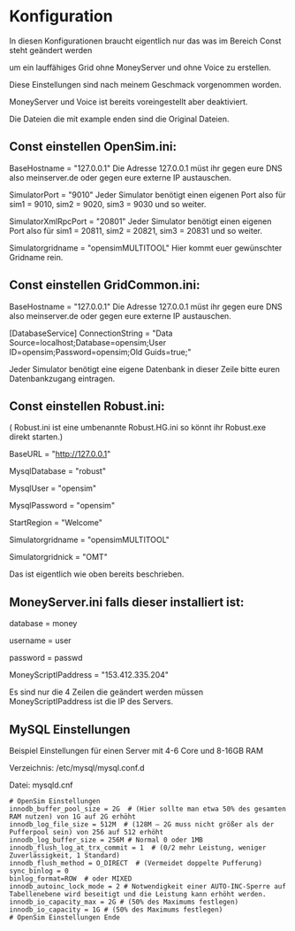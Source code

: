 # Konfiguration
In diesen Konfigurationen braucht eigentlich nur das was im Bereich Const steht geändert werden 

um ein lauffähiges Grid ohne MoneyServer und ohne Voice zu erstellen.

Diese Einstellungen sind nach meinem Geschmack vorgenommen worden.

MoneyServer und Voice ist bereits voreingestellt aber deaktiviert.

Die Dateien die mit example enden sind die Original Dateien.

## Const einstellen OpenSim.ini:
BaseHostname = "127.0.0.1" Die Adresse 127.0.0.1 müst ihr gegen eure DNS also meinserver.de oder gegen eure externe IP austauschen.

SimulatorPort = "9010"  Jeder Simulator benötigt einen eigenen Port also für sim1 = 9010, sim2 = 9020, sim3 = 9030 und so weiter.

SimulatorXmlRpcPort = "20801" Jeder Simulator benötigt einen eigenen Port also für sim1 = 20811, sim2 = 20821, sim3 = 20831 und so weiter.

Simulatorgridname = "opensimMULTITOOL"  Hier kommt euer gewünschter Gridname rein.

## Const einstellen GridCommon.ini:

BaseHostname = "127.0.0.1" Die Adresse 127.0.0.1 müst ihr gegen eure DNS also meinserver.de oder gegen eure externe IP austauschen.

[DatabaseService] 
ConnectionString = "Data Source=localhost;Database=opensim;User ID=opensim;Password=opensim;Old Guids=true;"  

Jeder Simulator benötigt eine eigene Datenbank in dieser Zeile  bitte euren Datenbankzugang eintragen.

## Const einstellen Robust.ini:
( Robust.ini ist eine umbenannte Robust.HG.ini so könnt ihr Robust.exe direkt starten.)

BaseURL = "http://127.0.0.1"

MysqlDatabase = "robust"

MysqlUser = "opensim"

MysqlPassword = "opensim"

StartRegion = "Welcome"

Simulatorgridname = "opensimMULTITOOL"

Simulatorgridnick = "OMT"

Das ist eigentlich wie oben bereits beschrieben.

## MoneyServer.ini falls dieser installiert ist:

database = money

username = user

password = passwd 

MoneyScriptIPaddress = "153.412.335.204"

Es sind nur die 4 Zeilen die geändert werden müssen  MoneyScriptIPaddress ist die IP des Servers.

## MySQL Einstellungen
Beispiel Einstellungen für einen Server mit 4-6 Core und 8-16GB RAM

Verzeichnis: /etc/mysql/mysql.conf.d

Datei: mysqld.cnf

```
# OpenSim Einstellungen
innodb_buffer_pool_size = 2G  # (Hier sollte man etwa 50% des gesamten RAM nutzen) von 1G auf 2G erhöht
innodb_log_file_size = 512M  # (128M – 2G muss nicht größer als der Pufferpool sein) von 256 auf 512 erhöht
innodb_log_buffer_size = 256M # Normal 0 oder 1MB
innodb_flush_log_at_trx_commit = 1  # (0/2 mehr Leistung, weniger Zuverlässigkeit, 1 Standard)
innodb_flush_method = O_DIRECT  # (Vermeidet doppelte Pufferung)
sync_binlog = 0
binlog_format=ROW  # oder MIXED
innodb_autoinc_lock_mode = 2 # Notwendigkeit einer AUTO-INC-Sperre auf Tabellenebene wird beseitigt und die Leistung kann erhöht werden.
innodb_io_capacity_max = 2G # (50% des Maximums festlegen)
innodb_io_capacity = 1G # (50% des Maximums festlegen)
# OpenSim Einstellungen Ende
```
